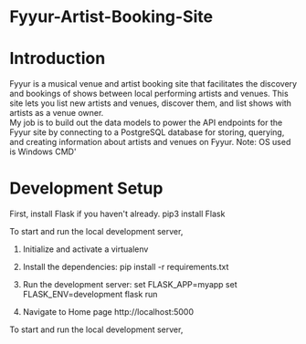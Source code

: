 # Fyyur-Artist-Booking-Site
# Introduction 
Fyyur is a musical venue and artist booking site that facilitates the discovery and bookings of shows between local performing artists and venues. This site lets you list new artists and venues, discover them, and list shows with artists as a venue owner.  
My job is to build out the data models to power the API endpoints for the Fyyur site by connecting to a PostgreSQL database for storing, querying, and creating information about artists and venues on Fyyur.
Note: OS used is Windows CMD'

# Development Setup
First, install Flask if you haven't already.
pip3 install Flask

To start and run the local development server,

1. Initialize and activate a virtualenv

2. Install the dependencies:
 pip install -r requirements.txt

3. Run the development server:
  set FLASK_APP=myapp
  set FLASK_ENV=development
  flask run

4. Navigate to Home page http://localhost:5000

To start and run the local development server,
